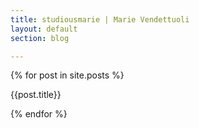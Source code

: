 ```yaml
---
title: studiousmarie | Marie Vendettuoli
layout: default
section: blog

---
```


{% for post in site.posts %}

   <p>{{post.title}}</p>
   
{% endfor %}
